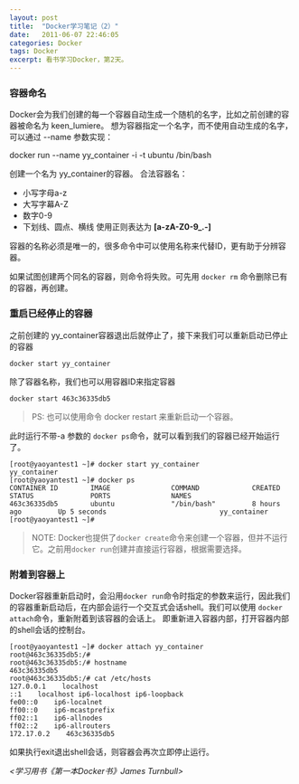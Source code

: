 ```yaml
---
layout: post
title:  "Docker学习笔记（2）"
date:   2011-06-07 22:46:05
categories: Docker
tags: Docker
excerpt: 看书学习Docker，第2天。
---
```


### 容器命名

Docker会为我们创建的每一个容器自动生成一个随机的名字，比如之前创建的容器被命名为 keen_lumiere。
想为容器指定一个名字，而不使用自动生成的名字，可以通过 --name 参数实现：

docker run --name yy_container -i -t ubuntu /bin/bash

创建一个名为 yy_container的容器。
合法容器名：
 * 小写字母a-z
 * 大写字幕A-Z
 * 数字0-9
 * 下划线、圆点、横线
使用正则表达为  **[a-zA-Z0-9_.-]**

容器的名称必须是唯一的，很多命令中可以使用名称来代替ID，更有助于分辨容器。

如果试图创建两个同名的容器，则命令将失败。可先用 ```docker rm``` 命令删除已有的容器，再创建。


### 重启已经停止的容器

之前创建的 yy_container容器退出后就停止了，接下来我们可以重新启动已停止的容器

```
docker start yy_container
```

除了容器名称，我们也可以用容器ID来指定容器

```
docker start 463c36335db5
```

>PS: 也可以使用命令 docker restart 来重新启动一个容器。

此时运行不带-a 参数的 ```docker ps```命令，就可以看到我们的容器已经开始运行了。

```
[root@yaoyantest1 ~]# docker start yy_container
yy_container
[root@yaoyantest1 ~]# docker ps
CONTAINER ID        IMAGE               COMMAND             CREATED             STATUS              PORTS               NAMES
463c36335db5        ubuntu              "/bin/bash"         8 hours ago         Up 5 seconds                            yy_container
[root@yaoyantest1 ~]#
```

>NOTE: Docker也提供了```docker create```命令来创建一个容器，但并不运行它。之前用```docker run```创建并直接运行容器，根据需要选择。

### 附着到容器上

Docker容器重新启动时，会沿用```docker run```命令时指定的参数来运行，因此我们的容器重新启动后，在内部会运行一个交互式会话shell。我们可以使用 ```docker attach```命令，重新附着到该容器的会话上。
即重新进入容器内部，打开容器内部的shell会话的控制台。

```
[root@yaoyantest1 ~]# docker attach yy_container
root@463c36335db5:/#
root@463c36335db5:/# hostname
463c36335db5
root@463c36335db5:/# cat /etc/hosts
127.0.0.1    localhost
::1    localhost ip6-localhost ip6-loopback
fe00::0    ip6-localnet
ff00::0    ip6-mcastprefix
ff02::1    ip6-allnodes
ff02::2    ip6-allrouters
172.17.0.2    463c36335db5
```

如果执行exit退出shell会话，则容器会再次立即停止运行。

*<学习用书《第一本Docker书》James Turnbull>*